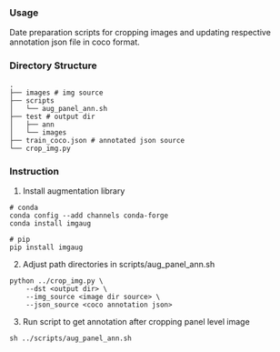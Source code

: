 ### Usage

Date preparation scripts for cropping images and updating respective annotation json file in coco format. 

### Directory Structure
```
.
├── images # img source 
├── scripts
│   └── aug_panel_ann.sh
├── test # output dir
│   ├── ann
│   └── images
├── train_coco.json # annotated json source
└── crop_img.py
```

### Instruction

1. Install augmentation library 
```
# conda 
conda config --add channels conda-forge
conda install imgaug

# pip
pip install imgaug
```

2. Adjust path directories in scripts/aug_panel_ann.sh
```
python ../crop_img.py \
	--dst <output dir> \
    --img_source <image dir source> \
    --json_source <coco annotation json>
```

3. Run script to get annotation after cropping panel level image
```
sh ../scripts/aug_panel_ann.sh
```